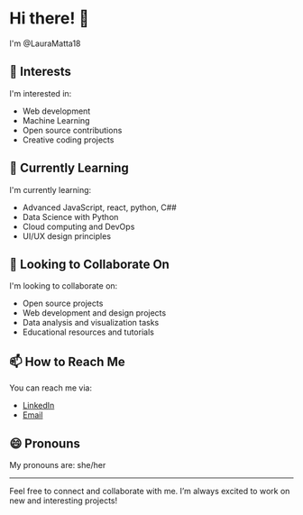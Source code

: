# Hi there! 👋

I'm @LauraMatta18

## 👀 Interests
I'm interested in:
- Web development
- Machine Learning
- Open source contributions
- Creative coding projects

## 🌱 Currently Learning
I'm currently learning:
- Advanced JavaScript, react, python, C##
- Data Science with Python
- Cloud computing and DevOps
- UI/UX design principles

## 💞️ Looking to Collaborate On
I'm looking to collaborate on:
- Open source projects
- Web development and design projects
- Data analysis and visualization tasks
- Educational resources and tutorials

## 📫 How to Reach Me
You can reach me via:
- [LinkedIn](www.linkedin.com/in/laura-matta-462a92119)
- [Email](mailto:laurac.matta@outlook.com)

## 😄 Pronouns
My pronouns are: she/her

---

Feel free to connect and collaborate with me. I’m always excited to work on new and interesting projects!
